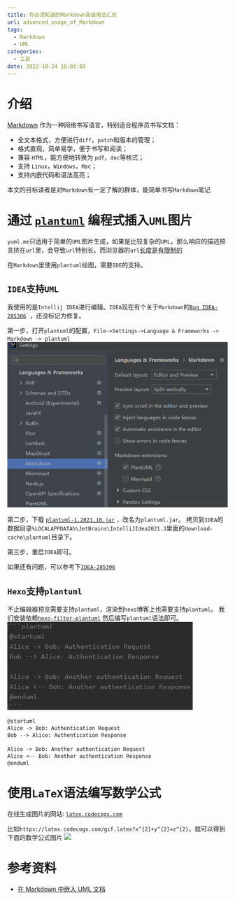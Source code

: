 ```yaml
---
title: 你必须知道的Markdown高级用法汇总
url: advanced_usage_of_Markdown
tags:
  - Markdown
  - UML
categories:
  - 工具
date: 2022-10-24 16:03:03
---
```


# 介绍
[Markdown](http://daringfireball.net/projects/markdown/) 作为一种网络书写语言，特别适合程序员书写文档：
- 全文本格式，方便进行`diff`，`patch`和版本的管理；
- 格式直观，简单易学，便于书写和阅读；
- 兼容 `HTML`，能方便地转换为 `pdf`，`doc`等格式；
- 支持 `Linux`，`Windows`，`Mac`；
- 支持内嵌代码和语法高亮；

<!-- more -->

本文的目标读者是对`Markdown`有一定了解的群体，能简单书写`Markdown`笔记

# 通过 [`plantuml`](https://plantuml.com/zh/) 编程式插入`UML`图片
`yuml.me`只适用于简单的`UML`图片生成，如果是比较复杂的`UML`，那么响应的描述预言挤在`url`里，会导致`url`特别长。而浏览器的`url`[长度是有限制的](https://stackoverflow.com/questions/417142)

在`Markdown`里使用`plantuml`绘图，需要`IDE`的支持。

## `IDEA`支持`UML`
我使用的是`Intellij IDEA`进行编辑。`IDEA`现在有个关于`Markdown`的[`Bug IDEA-285306`](https://youtrack.jetbrains.com/issue/IDEA-285306)` ，还没标记为修复。
>  

第一步，打开`plantuml`的配置，`File->Settings->Language & Frameworks -> Markdown -> plantuml`
![](2022-10-24-使用yuml在线插入UML图片/01.png)

第二步，下载 [`plantuml-1.2021.16.jar`](https://github.com/plantuml/plantuml/releases/tag/v1.2021.16) ，改名为`plantuml.jar`。
拷贝到`IDEA`的数据目录`%LOCALAPPDATA%\JetBrains\IntelliJIdea2021.3`里面的`download-cache\plantuml`目录下。

第三步，重启`IDEA`即可。

如果还有问题，可以参考下[`IDEA-285306`](https://youtrack.jetbrains.com/issue/IDEA-285306)

## `Hexo`支持`plantuml`

不止编辑器预览需要支持`plantuml`，渲染到`hexo`博客上也需要支持`plantuml`。
我们安装依赖[`hexo-filter-plantuml`](https://github.com/miao1007/hexo-filter-plantuml) 
然后编写`plantuml`语法即可。
![](2022-10-24-使用yuml在线插入UML图片/02.png)

```plantuml
@startuml
Alice -> Bob: Authentication Request
Bob --> Alice: Authentication Response

Alice -> Bob: Another authentication Request
Alice <-- Bob: Another authentication Response
@enduml
```

# 使用`LaTeX`语法编写数学公式
在线生成图片的网站: [`latex.codecogs.com`](https://latex.codecogs.com/eqneditor/editor.php?lang=zh-cn)

比如`https://latex.codecogs.com/gif.latex?x^{2}+y^{2}=z^{2}`，就可以得到下面的数学公式图片
![](https://latex.codecogs.com/gif.latex?x^{2}+y^{2}=z^{2}) 

# 参考资料
- [在 Markdown 中嵌入 UML 文档](http://xiaocong.github.io/blog/2013/04/22/writing-development-documentation-with-markdown/)
